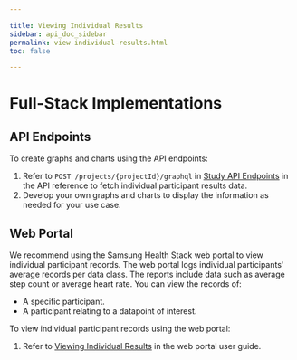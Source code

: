 ```yaml
---

title: Viewing Individual Results
sidebar: api_doc_sidebar
permalink: view-individual-results.html
toc: false

---
```



# Full-Stack Implementations
## API Endpoints

To create graphs and charts using the API endpoints:

1. Refer to `POST /projects/{projectId}/graphql` in [Study API Endpoints](../../api-reference/study-api-endpoints.md) in the API reference to fetch individual participant results data.
2. Develop your own graphs and charts to display the information as needed for your use case.

## Web Portal

We recommend using the Samsung Health Stack web portal to view individual participant records. The web portal logs individual participants' average records per data class. The reports include data such as average step count or average heart rate. You can view the records of:
- A specific participant.
- A participant relating to a datapoint of interest.

To view individual participant records using the web portal:

1. Refer to [Viewing Individual Results](../../portal-guide/results-analysis/viewing-individual-results.md) in the web portal user guide.

